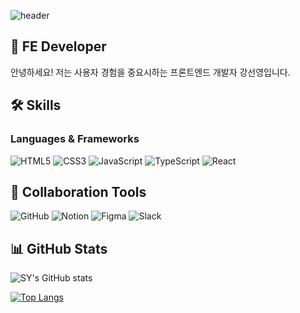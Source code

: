 ![header](https://capsule-render.vercel.app/api?type=waving&color=0:FFC0CB,100:87CEFA&height=300&section=header&text=Hello,%20I'm%20SeonYoung!&fontSize=60&fontColor=FFFFFF)
## 👋 FE Developer
안녕하세요! 저는 사용자 경험을 중요시하는 프론트엔드 개발자 강선영입니다.

## 🛠 Skills

### Languages & Frameworks

![HTML5](https://img.shields.io/badge/HTML5-E34F26?style=for-the-badge&logo=html5&logoColor=white)
![CSS3](https://img.shields.io/badge/CSS3-1572B6?style=for-the-badge&logo=css3&logoColor=white)
![JavaScript](https://img.shields.io/badge/JavaScript-F7DF1E?style=for-the-badge&logo=javascript&logoColor=black)
![TypeScript](https://img.shields.io/badge/TypeScript-007ACC?style=for-the-badge&logo=typescript&logoColor=white)
![React](https://img.shields.io/badge/React-20232A?style=for-the-badge&logo=react&logoColor=61DAFB)


## 🤝 Collaboration Tools
![GitHub](https://img.shields.io/badge/GitHub-181717?style=for-the-badge&logo=github&logoColor=white)
![Notion](https://img.shields.io/badge/Notion-000000?style=for-the-badge&logo=notion&logoColor=white)
![Figma](https://img.shields.io/badge/Figma-F24E1E?style=for-the-badge&logo=figma&logoColor=white)
![Slack](https://img.shields.io/badge/Slack-4A154B?style=for-the-badge&logo=slack&logoColor=white)


## 📊 GitHub Stats

![SY's GitHub stats](https://github-readme-stats.vercel.app/api?username=seon022&show_icons=true&theme=tokyonight)




[![Top Langs](https://github-readme-stats.vercel.app/api/top-langs/?username=seon022&layout=donut)](https://github.com/seon022/github-readme-stats)

